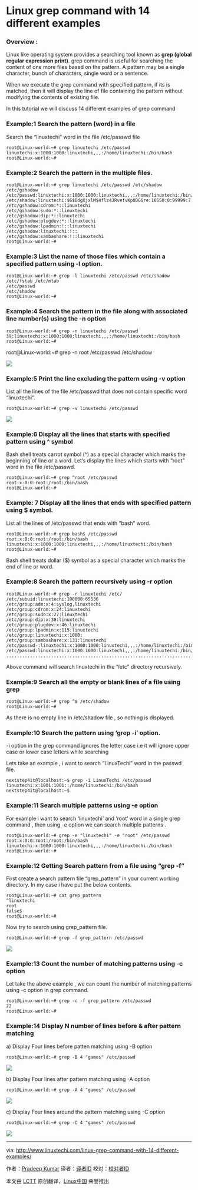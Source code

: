 Linux grep command with 14 different examples
================================================================================
### Overview : ###

Linux like operating system provides a searching tool known as **grep (global regular expression print)**. grep command is useful for searching the content of one more files based on the pattern. A pattern may be a single character, bunch of characters, single word or a sentence.

When we execute the grep command with specified pattern, if its is matched, then it will display the line of file containing the pattern without modifying the contents of existing file.

In this tutorial we will discuss 14 different examples of grep command

### Example:1 Search the pattern (word) in a file ###

Search the “linuxtechi” word in the file /etc/passwd file

    root@Linux-world:~# grep linuxtechi /etc/passwd
    linuxtechi:x:1000:1000:linuxtechi,,,:/home/linuxtechi:/bin/bash
    root@Linux-world:~#

### Example:2 Search the pattern in the multiple files. ###

    root@Linux-world:~# grep linuxtechi /etc/passwd /etc/shadow /etc/gshadow
    /etc/passwd:linuxtechi:x:1000:1000:linuxtechi,,,:/home/linuxtechi:/bin/bash
    /etc/shadow:linuxtechi:$6$DdgXjxlM$4flz4JRvefvKp0DG6re:16550:0:99999:7:::/etc/gshadow:adm:*::syslog,linuxtechi
    /etc/gshadow:cdrom:*::linuxtechi
    /etc/gshadow:sudo:*::linuxtechi
    /etc/gshadow:dip:*::linuxtechi
    /etc/gshadow:plugdev:*::linuxtechi
    /etc/gshadow:lpadmin:!::linuxtechi
    /etc/gshadow:linuxtechi:!::
    /etc/gshadow:sambashare:!::linuxtechi
    root@Linux-world:~#

### Example:3 List the name of those files which contain a specified pattern using -l option. ###

    root@Linux-world:~# grep -l linuxtechi /etc/passwd /etc/shadow /etc/fstab /etc/mtab
    /etc/passwd
    /etc/shadow
    root@Linux-world:~#

### Example:4 Search the pattern in the file along with associated line number(s) using the -n option ###

    root@Linux-world:~# grep -n linuxtechi /etc/passwd
    39:linuxtechi:x:1000:1000:linuxtechi,,,:/home/linuxtechi:/bin/bash
    root@Linux-world:~#

root@Linux-world:~# grep -n root /etc/passwd /etc/shadow

![](http://www.linuxtechi.com/wp-content/uploads/2015/05/grep-n-root.jpg)

### Example:5 Print the line excluding the pattern using -v option ###

List all the lines of the file /etc/passwd that does not contain specific word “linuxtechi”.

    root@Linux-world:~# grep -v linuxtechi /etc/passwd

![](http://www.linuxtechi.com/wp-content/uploads/2015/05/grep-v-option.jpg)

### Example:6 Display all the lines that starts with specified pattern using ^ symbol ###

Bash shell treats carrot symbol (^) as a special character which marks the beginning of line or a word. Let’s display the lines which starts with “root” word in the file /etc/passwd.

    root@Linux-world:~# grep ^root /etc/passwd
    root:x:0:0:root:/root:/bin/bash
    root@Linux-world:~#

### Example: 7 Display all the lines that ends with specified pattern using $ symbol. ###

List all the lines of /etc/passwd that ends with “bash” word.

    root@Linux-world:~# grep bash$ /etc/passwd
    root:x:0:0:root:/root:/bin/bash
    linuxtechi:x:1000:1000:linuxtechi,,,:/home/linuxtechi:/bin/bash
    root@Linux-world:~#

Bash shell treats dollar ($) symbol as a special character which marks the end of line or word.

### Example:8 Search the pattern recursively using -r option ###

    root@Linux-world:~# grep -r linuxtechi /etc/
    /etc/subuid:linuxtechi:100000:65536
    /etc/group:adm:x:4:syslog,linuxtechi
    /etc/group:cdrom:x:24:linuxtechi
    /etc/group:sudo:x:27:linuxtechi
    /etc/group:dip:x:30:linuxtechi
    /etc/group:plugdev:x:46:linuxtechi
    /etc/group:lpadmin:x:115:linuxtechi
    /etc/group:linuxtechi:x:1000:
    /etc/group:sambashare:x:131:linuxtechi
    /etc/passwd-:linuxtechi:x:1000:1000:linuxtechi,,,:/home/linuxtechi:/bin/bash
    /etc/passwd:linuxtechi:x:1000:1000:linuxtechi,,,:/home/linuxtechi:/bin/bash
    ............................................................................

Above command will search linuxtechi in the “/etc” directory recursively.

### Example:9 Search all the empty or blank lines of a file using grep ###

    root@Linux-world:~# grep ^$ /etc/shadow
    root@Linux-world:~#

As there is no empty line in /etc/shadow file , so nothing is displayed.

### Example:10 Search the pattern using ‘grep -i’ option. ###

-i option in the grep command ignores the letter case i.e it will ignore upper case or lower case letters while searching

Lets take an example , i want to search “LinuxTechi” word in the passwd file.

    nextstep4it@localhost:~$ grep -i LinuxTechi /etc/passwd
    linuxtechi:x:1001:1001::/home/linuxtechi:/bin/bash
    nextstep4it@localhost:~$

### Example:11 Search multiple patterns using -e option ###

For example i want to search ‘linuxtechi’ and ‘root’ word in a single grep command , then using -e option we can search multiple patterns .

    root@Linux-world:~# grep -e "linuxtechi" -e "root" /etc/passwd
    root:x:0:0:root:/root:/bin/bash
    linuxtechi:x:1000:1000:linuxtechi,,,:/home/linuxtechi:/bin/bash
    root@Linux-world:~#

### Example:12 Getting Search pattern from a file using “grep -f” ###

First create a search pattern file “grep_pattern” in your current working directory. In my case i have put the below contents.

    root@Linux-world:~# cat grep_pattern
    ^linuxtechi
    root
    false$
    root@Linux-world:~#

Now try to search using grep_pattern file.

    root@Linux-world:~# grep -f grep_pattern /etc/passwd

![](http://www.linuxtechi.com/wp-content/uploads/2015/05/grep-f-option.jpg)

### Example:13 Count the number of matching patterns using -c option ###

Let take the above example , we can count the number of matching patterns using -c option in grep command.

    root@Linux-world:~# grep -c -f grep_pattern /etc/passwd
    22
    root@Linux-world:~#

### Example:14 Display N number of lines before & after pattern matching ###

a) Display Four lines before patten matching using -B option

    root@Linux-world:~# grep -B 4 "games" /etc/passwd

![](http://www.linuxtechi.com/wp-content/uploads/2015/05/grep-B-option.jpg)

b) Display Four lines after pattern matching using -A option

    root@Linux-world:~# grep -A 4 "games" /etc/passwd

![](http://www.linuxtechi.com/wp-content/uploads/2015/05/grep-A-option.jpg)

c) Display Four lines around the pattern matching using -C option

    root@Linux-world:~# grep -C 4 "games" /etc/passwd

![](http://www.linuxtechi.com/wp-content/uploads/2015/05/grep-C-option.jpg)

--------------------------------------------------------------------------------

via: http://www.linuxtechi.com/linux-grep-command-with-14-different-examples/

作者：[Pradeep Kumar][a]
译者：[译者ID](https://github.com/译者ID)
校对：[校对者ID](https://github.com/校对者ID)

本文由 [LCTT](https://github.com/LCTT/TranslateProject) 原创翻译，[Linux中国](https://linux.cn/) 荣誉推出

[a]:http://www.linuxtechi.com/author/pradeep/